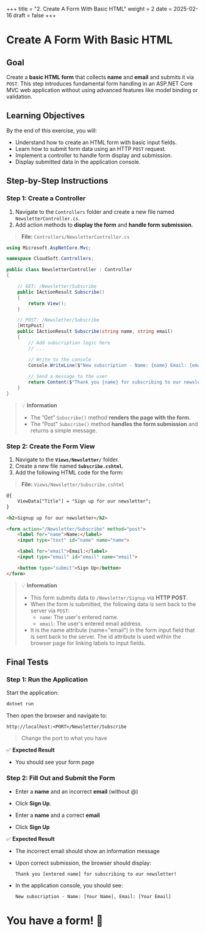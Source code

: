 +++
title = "2. Create A Form With Basic HTML"
weight = 2
date = 2025-02-16
draft = false
+++

# Create A Form With Basic HTML

## Goal

Create a **basic HTML form** that collects **name** and **email** and submits it via `POST`. This step introduces fundamental form handling in an ASP.NET Core MVC web application without using advanced features like model binding or validation.

## Learning Objectives

By the end of this exercise, you will:

- Understand how to create an HTML form with basic input fields.
- Learn how to submit form data using an HTTP `POST` request.
- Implement a controller to handle form display and submission.
- Display submitted data in the application console.

## Step-by-Step Instructions

### Step 1: Create a Controller

1. Navigate to the `Controllers` folder and create a new file named `NewsletterController.cs`.
2. Add action methods to **display the form** and **handle form submission**.

> **File:** `Controllers/NewsletterController.cs`

```csharp
using Microsoft.AspNetCore.Mvc;

namespace CloudSoft.Controllers;

public class NewsletterController : Controller
{

    // GET: /Newsletter/Subscribe
    public IActionResult Subscribe()
    {
        return View();
    }

    // POST: /Newsletter/Subscribe
    [HttpPost]
    public IActionResult Subscribe(string name, string email)
    {
        // Add subscription logic here
        // ...

        // Write to the console
        Console.WriteLine($"New subscription - Name: {name} Email: {email}");
        
        // Send a message to the user
        return Content($"Thank you {name} for subscribing to our newsletter!");
    }
}
```

> 💡 **Information**
>
> - The ”Get” `Subscribe()` method **renders the page with the form**.
> - The ”Post" `Subscribe()` method **handles the form submission** and returns a simple message.

### Step 2: Create the Form View

1. Navigate to the **`Views/Newsletter/`** folder.
2. Create a new file named **`Subscribe.cshtml`**.
3. Add the following HTML code for the form:

> **File:** `Views/Newsletter/Subscribe.cshtml`

```html
@{
    ViewData["Title"] = "Sign up for our newsletter";
}

<h2>Signup up for our newsletter</h2>

<form action="/Newsletter/Subscribe" method="post">
    <label for="name">Name:</label>
    <input type="text" id="name" name="name">

    <label for="email">Email:</label>
    <input type="email" id="email" name="email">

    <button type="submit">Sign Up</button>
</form>
```

> 💡 **Information**
>
> - This form submits data to `/Newsletter/Signup` via **HTTP POST**.
> - When the form is submitted, the following data is sent back to the server via `POST`:
>   - `name`: The user's entered name.
>   - `email`: The user's entered email address.
> - It is the name attribute (name="email") in the form input field that is sent back to the server. The id attribute is used within the browser page for linking labels to input fields.

## Final Tests

### Step 1: Run the Application

Start the application:

```bash
dotnet run
```

Then open the browser and navigate to:

```
http://localhost:<PORT>/Newsletter/Subscribe
```

> Change the port to what you have

✅ **Expected Result**

- You should see your form page

### Step 2: Fill Out and Submit the Form

- Enter a **name** and an incorrect **email** (without @)
- Click **Sign Up**.

- Enter a **name** and a correct **email**
- Click **Sign Up**

✅ **Expected Result**

- The incorrect email should show an information message

- Upon correct submission, the browser should display:

    ```
    Thank you [entered name] for subscribing to our newsletter!
    ```

- In the application console, you should see:

    ```
    New subscription - Name: [Your Name], Email: [Your Email]
    ```

# You have a form! 🚀